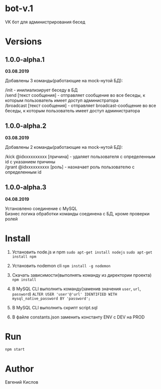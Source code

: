 # bot-v.1

VK бот для администрирования бесед

# Versions

## 1.0.0-alpha.1
**03.08.2019**

Добавлены 3 команды(работающие на mock-нутой БД):

/init - инилиализирует беседу в БД <br/>
/send [текст сообщения] - отправляет сообщение во все беседы, к которым пользователь имеет доступ администратора <br/>
/broadcast [текст сообщения] - отправляет broadcast-сообщение во все беседы, к которым пользователь имеет доступ администратора <br/>

## 1.0.0-alpha.2
**03.08.2019**

Добавлены 2 команды(работающие на mock-нутой БД):

/kick @idxxxxxxxxxx [причина] - удаляет пользователя с определенным id с указанием причины  <br/>
/grant @idxxxxxxxxxx [роль] - назначает роль пользователю с определенным id <br/>

## 1.0.0-alpha.3
**04.08.2019**

Установлено соединение с MySQL <br/>
Бизнес логика обработки команды соединена с БД, кроме проверки ролей

# Install

1. Установить node.js и npm
``` sudo apt-get install nodejs ```
``` sudo apt-get install npm ```

2. Установить nodemon cli
``` npm install -g nodemon ```

3. Скачать зависимости(выполнять команду из директории проекта)
``` npm install ```

4. В MySQL CLI выполнить команду(заменив значения ``` user ```, ``` url ```, ``` password ```)
``` ALTER USER 'user'@'url' IDENTIFIED WITH mysql_native_password BY 'password'; ```

5. В MySQL CLI выполнить скрипт script.sql

6. В файле constants.json заменить константу ENV c DEV на PROD

# Run
``` npm start ```

# Author

Евгений Кислов